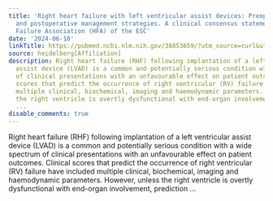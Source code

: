 ```yaml
---
title: 'Right heart failure with left ventricular assist devices: Preoperative, perioperative
  and postoperative management strategies. A clinical consensus statement of the Heart
  Failure Association (HFA) of the ESC'
date: '2024-06-10'
linkTitle: https://pubmed.ncbi.nlm.nih.gov/38853659/?utm_source=curl&utm_medium=rss&utm_campaign=pubmed-2&utm_content=1FakS-2QOkCT8HsMOQP1bCRQ4YzyumYOmxmF0moLsQ3dFB1E9V&fc=20220326224207&ff=20240610182540&v=2.18.0.post9+e462414
source: heidelberg[Affiliation]
description: Right heart failure (RHF) following implantation of a left ventricular
  assist device (LVAD) is a common and potentially serious condition with a wide spectrum
  of clinical presentations with an unfavourable effect on patient outcomes. Clinical
  scores that predict the occurrence of right ventricular (RV) failure have included
  multiple clinical, biochemical, imaging and haemodynamic parameters. However, unless
  the right ventricle is overtly dysfunctional with end-organ involvement, prediction
  ...
disable_comments: true
---
```

Right heart failure (RHF) following implantation of a left ventricular assist device (LVAD) is a common and potentially serious condition with a wide spectrum of clinical presentations with an unfavourable effect on patient outcomes. Clinical scores that predict the occurrence of right ventricular (RV) failure have included multiple clinical, biochemical, imaging and haemodynamic parameters. However, unless the right ventricle is overtly dysfunctional with end-organ involvement, prediction ...